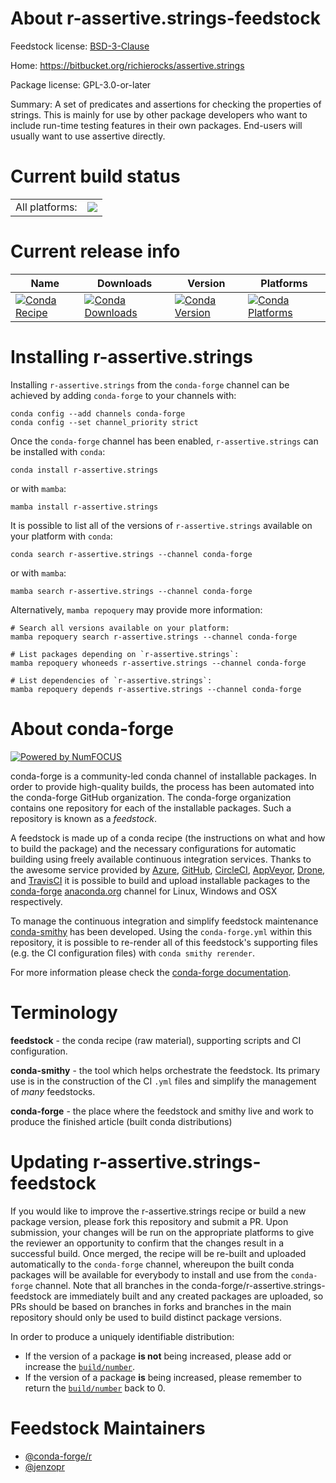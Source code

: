 About r-assertive.strings-feedstock
===================================

Feedstock license: [BSD-3-Clause](https://github.com/conda-forge/r-assertive.strings-feedstock/blob/main/LICENSE.txt)

Home: https://bitbucket.org/richierocks/assertive.strings

Package license: GPL-3.0-or-later

Summary: A set of predicates and assertions for checking the properties of strings.  This is mainly for use by other package developers who want to include run-time testing features in their own packages.  End-users will usually want to use assertive directly.

Current build status
====================


<table><tr><td>All platforms:</td>
    <td>
      <a href="https://dev.azure.com/conda-forge/feedstock-builds/_build/latest?definitionId=978&branchName=main">
        <img src="https://dev.azure.com/conda-forge/feedstock-builds/_apis/build/status/r-assertive.strings-feedstock?branchName=main">
      </a>
    </td>
  </tr>
</table>

Current release info
====================

| Name | Downloads | Version | Platforms |
| --- | --- | --- | --- |
| [![Conda Recipe](https://img.shields.io/badge/recipe-r--assertive.strings-green.svg)](https://anaconda.org/conda-forge/r-assertive.strings) | [![Conda Downloads](https://img.shields.io/conda/dn/conda-forge/r-assertive.strings.svg)](https://anaconda.org/conda-forge/r-assertive.strings) | [![Conda Version](https://img.shields.io/conda/vn/conda-forge/r-assertive.strings.svg)](https://anaconda.org/conda-forge/r-assertive.strings) | [![Conda Platforms](https://img.shields.io/conda/pn/conda-forge/r-assertive.strings.svg)](https://anaconda.org/conda-forge/r-assertive.strings) |

Installing r-assertive.strings
==============================

Installing `r-assertive.strings` from the `conda-forge` channel can be achieved by adding `conda-forge` to your channels with:

```
conda config --add channels conda-forge
conda config --set channel_priority strict
```

Once the `conda-forge` channel has been enabled, `r-assertive.strings` can be installed with `conda`:

```
conda install r-assertive.strings
```

or with `mamba`:

```
mamba install r-assertive.strings
```

It is possible to list all of the versions of `r-assertive.strings` available on your platform with `conda`:

```
conda search r-assertive.strings --channel conda-forge
```

or with `mamba`:

```
mamba search r-assertive.strings --channel conda-forge
```

Alternatively, `mamba repoquery` may provide more information:

```
# Search all versions available on your platform:
mamba repoquery search r-assertive.strings --channel conda-forge

# List packages depending on `r-assertive.strings`:
mamba repoquery whoneeds r-assertive.strings --channel conda-forge

# List dependencies of `r-assertive.strings`:
mamba repoquery depends r-assertive.strings --channel conda-forge
```


About conda-forge
=================

[![Powered by
NumFOCUS](https://img.shields.io/badge/powered%20by-NumFOCUS-orange.svg?style=flat&colorA=E1523D&colorB=007D8A)](https://numfocus.org)

conda-forge is a community-led conda channel of installable packages.
In order to provide high-quality builds, the process has been automated into the
conda-forge GitHub organization. The conda-forge organization contains one repository
for each of the installable packages. Such a repository is known as a *feedstock*.

A feedstock is made up of a conda recipe (the instructions on what and how to build
the package) and the necessary configurations for automatic building using freely
available continuous integration services. Thanks to the awesome service provided by
[Azure](https://azure.microsoft.com/en-us/services/devops/), [GitHub](https://github.com/),
[CircleCI](https://circleci.com/), [AppVeyor](https://www.appveyor.com/),
[Drone](https://cloud.drone.io/welcome), and [TravisCI](https://travis-ci.com/)
it is possible to build and upload installable packages to the
[conda-forge](https://anaconda.org/conda-forge) [anaconda.org](https://anaconda.org/)
channel for Linux, Windows and OSX respectively.

To manage the continuous integration and simplify feedstock maintenance
[conda-smithy](https://github.com/conda-forge/conda-smithy) has been developed.
Using the ``conda-forge.yml`` within this repository, it is possible to re-render all of
this feedstock's supporting files (e.g. the CI configuration files) with ``conda smithy rerender``.

For more information please check the [conda-forge documentation](https://conda-forge.org/docs/).

Terminology
===========

**feedstock** - the conda recipe (raw material), supporting scripts and CI configuration.

**conda-smithy** - the tool which helps orchestrate the feedstock.
                   Its primary use is in the construction of the CI ``.yml`` files
                   and simplify the management of *many* feedstocks.

**conda-forge** - the place where the feedstock and smithy live and work to
                  produce the finished article (built conda distributions)


Updating r-assertive.strings-feedstock
======================================

If you would like to improve the r-assertive.strings recipe or build a new
package version, please fork this repository and submit a PR. Upon submission,
your changes will be run on the appropriate platforms to give the reviewer an
opportunity to confirm that the changes result in a successful build. Once
merged, the recipe will be re-built and uploaded automatically to the
`conda-forge` channel, whereupon the built conda packages will be available for
everybody to install and use from the `conda-forge` channel.
Note that all branches in the conda-forge/r-assertive.strings-feedstock are
immediately built and any created packages are uploaded, so PRs should be based
on branches in forks and branches in the main repository should only be used to
build distinct package versions.

In order to produce a uniquely identifiable distribution:
 * If the version of a package **is not** being increased, please add or increase
   the [``build/number``](https://docs.conda.io/projects/conda-build/en/latest/resources/define-metadata.html#build-number-and-string).
 * If the version of a package **is** being increased, please remember to return
   the [``build/number``](https://docs.conda.io/projects/conda-build/en/latest/resources/define-metadata.html#build-number-and-string)
   back to 0.

Feedstock Maintainers
=====================

* [@conda-forge/r](https://github.com/orgs/conda-forge/teams/r/)
* [@jenzopr](https://github.com/jenzopr/)


